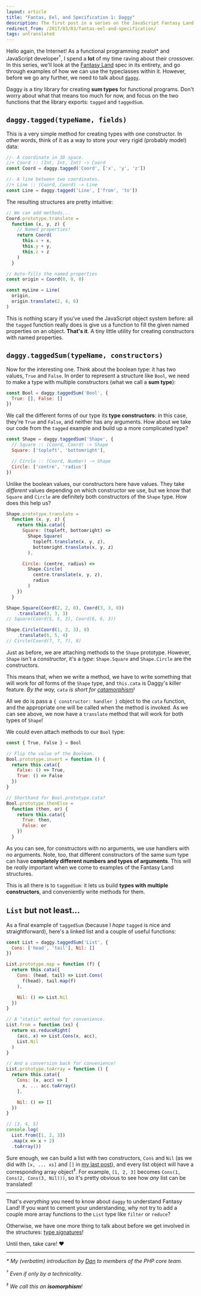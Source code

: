 ```yaml
---
layout: article
title: "Fantas, Eel, and Specification 1: Daggy"
description: The first post in a series on the JavaScript Fantasy Land specification.
redirect_from: /2017/03/03/fantas-eel-and-specification/
tags: untranslated
---
```


Hello again, the Internet! As a functional programming zealot* and JavaScript developer<sup>†</sup>, I spend a **lot** of my time raving about their crossover. In this series, we'll look at the [Fantasy Land](https://github.com/fantasyland/fantasy-land) spec in its entirety, and go through examples of how we can use the typeclasses within it. However, before we go any further, we need to talk about [`daggy`](https://github.com/fantasyland/daggy).

Daggy is a _tiny_ library for creating **sum types** for functional programs. Don't worry about what that means too much for now, and focus on the two functions that the library exports: `tagged` and `taggedSum`.

## `daggy.tagged(typeName, fields)`

This is a very simple method for creating types with one constructor. In other words, think of it as a way to store your very rigid (probably model) data:

```javascript
//- A coordinate in 3D space.
//+ Coord :: (Int, Int, Int) -> Coord
const Coord = daggy.tagged('Coord', ['x', 'y', 'z'])

//- A line between two coordinates.
//+ Line :: (Coord, Coord) -> Line
const Line = daggy.tagged('Line', ['from', 'to'])
```

The resulting structures are pretty intuitive:

```javascript
// We can add methods...
Coord.prototype.translate =
  function (x, y, z) {
    // Named properties!
    return Coord(
      this.x + x,
      this.y + y,
      this.z + z
    )
  }

// Auto-fills the named properties
const origin = Coord(0, 0, 0)

const myLine = Line(
  origin,
  origin.translate(2, 4, 6)
)
```

This is nothing scary if you've used the JavaScript object system before: all the `tagged` function really does is give us a function to fill the given named properties on an object. **That's it**. A tiny little utility for creating constructors with named properties.

## `daggy.taggedSum(typeName, constructors)`

Now for the interesting one. Think about the boolean type: it has two values, `True` and `False`. In order to represent a structure like `Bool`, we need to make a type with multiple constructors (what we call a **sum type**):

```javascript
const Bool = daggy.taggedSum('Bool', {
  True: [], False: []
})
```

We call the different forms of our type its **type constructors**: in this case, they're `True` and `False`, and neither has any arguments. How about we take our code from the `tagged` example and build up a more complicated type?

```javascript
const Shape = daggy.taggedSum('Shape', {
  // Square :: (Coord, Coord) -> Shape
  Square: ['topleft', 'bottomright'],

  // Circle :: (Coord, Number) -> Shape
  Circle: ['centre', 'radius']
})
```

Unlike the boolean values, our constructors here have values. They take _different_ values depending on which constructor we use, but we know that `Square` and `Circle` are definitely both constructors of the `Shape` type. How does this help us?

```javascript
Shape.prototype.translate =
  function (x, y, z) {
    return this.cata({
      Square: (topleft, bottomright) =>
        Shape.Square(
          topleft.translate(x, y, z),
          bottomright.translate(x, y, z)
        ),

      Circle: (centre, radius) =>
        Shape.Circle(
          centre.translate(x, y, z),
          radius
        )
    })
  }

Shape.Square(Coord(2, 2, 0), Coord(3, 3, 0))
    .translate(3, 3, 3)
// Square(Coord(5, 5, 3), Coord(6, 6, 3))

Shape.Circle(Coord(1, 2, 3), 8)
    .translate(6, 5, 4)
// Circle(Coord(7, 7, 7), 8)
```

Just as before, we are attaching methods to the `Shape` prototype. However, `Shape` isn't a _constructor_, it's a _type_: `Shape.Square` and `Shape.Circle` are the constructors.

This means that, when we write a method, we have to write something that will work for _all_ forms of the `Shape` type, and `this.cata` is Daggy's killer feature. _By the way, `cata` is short for [catamorphism](/2017/02/24/reductio-and-abstract-em/)!_

All we do is pass a `{ constructor: handler }` object to the `cata` function, and the appropriate one will be called when the method is invoked. As we can see above, we now have a `translate` method that will work for both types of `Shape`!

We could even attach methods to our `Bool` type:

```javascript
const { True, False } = Bool

// Flip the value of the Boolean.
Bool.prototype.invert = function () {
  return this.cata({
    False: () => True,
    True: () => False
  })
}

// Shorthand for Bool.prototype.cata?
Bool.prototype.thenElse =
  function (then, or) {
    return this.cata({
      True: then,
      False: or
    })
  }
```

As you can see, for constructors with no arguments, we use handlers with no arguments. Note, too, that different constructors of the same sum type can have **completely different numbers and types of arguments**. This will be _really_ important when we come to examples of the Fantasy Land structures.

This is all there is to `taggedSum`: it lets us build **types with multiple constructors**, and conveniently write methods for them.

## `List` but not least...

As a final example of `taggedSum` (because I _hope_ `tagged` is nice and straightforward), here's a linked list and a couple of useful functions:

```javascript
const List = daggy.taggedSum('List', {
  Cons: ['head', 'tail'], Nil: []
})

List.prototype.map = function (f) {
  return this.cata({
    Cons: (head, tail) => List.Cons(
      f(head), tail.map(f)
    ),

    Nil: () => List.Nil
  })
}

// A "static" method for convenience.
List.from = function (xs) {
  return xs.reduceRight(
    (acc, x) => List.Cons(x, acc),
    List.Nil
  )
}

// And a conversion back for convenience!
List.prototype.toArray = function () {
  return this.cata({
    Cons: (x, acc) => [
      x, ... acc.toArray()
    ],

    Nil: () => []
  })
}

// [3, 4, 5]
console.log(
  List.from([1, 2, 3])
  .map(x => x + 2)
  .toArray())
```

Sure enough, we can build a list with two constructors, `Cons` and `Nil` (as we did with `[x, ... xs]` and `[]` in [my last post](/2017/02/24/reductio-and-abstract-em/)), and every list object will have a corresponding array object<sup>‡</sup>. For example, `[1, 2, 3]` becomes `Cons(1, Cons(2, Cons(3, Nil)))`, so it's pretty obvious to see how _any_ list can be translated!

---

That's _everything_ you need to know about `daggy` to understand Fantasy Land! If you want to cement your understanding, why not try to add a couple more array functions to the `List` type like `filter` or `reduce`?

Otherwise, we have one more thing to talk about before we get involved in the structures: [type signatures](/2017/03/08/fantas-eel-and-specification-2/)!

Until then, take care! &hearts;

---

_* My (verbatim) introduction by [Dan](https://twitter.com/MrDanack) to members of the PHP core team._

_<sup>†</sup> Even if only by a technicality._

_<sup>‡</sup> We call this an **isomorphism**!_
